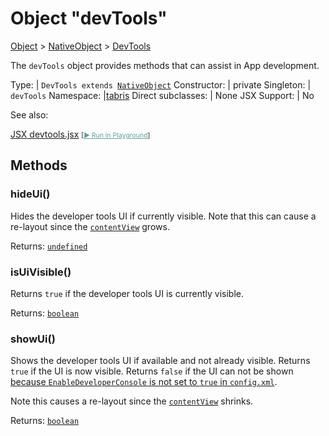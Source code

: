 ---
---
# Object "devTools"

<a href="https://developer.mozilla.org/en-US/docs/Web/JavaScript/Reference/Global_Objects/Object" title="View &quot;Object&quot; on MDN">Object</a> > <a href="NativeObject.html" title="NativeObject Class Reference">NativeObject</a> > <a href="#" >DevTools</a>

The `devTools` object provides methods that can assist in App development.


Type: | <code style="white-space: nowrap">DevTools extends <a href="NativeObject.html" title="NativeObject Class Reference">NativeObject</a></code>
Constructor: | private
Singleton: | `devTools`
Namespace: |<a href="../modules.html#startup" >tabris</a>
Direct subclasses: | None
JSX Support: | No



See also:
  
[<span class='language jsx'>JSX</span> devtools.jsx](https://github.com/eclipsesource/tabris-js/tree/v3.8.0/snippets/devtools.jsx) <span style="font-size: 75%;">[<a href="https://playground.tabris.com/?gitref=v3.8.0&snippet=devtools.jsx" style="color: cadetblue;">► Run in Playground</a>]</span>

## Methods

### hideUi()



Hides the developer tools UI if currently visible. Note that this can cause a re-layout since the [`contentView`](./ContentView.md) grows.

Returns: <code style="white-space: nowrap"><a href="https://developer.mozilla.org/en-US/docs/Web/JavaScript/Data_structures#undefined_type" title="View &quot;undefined&quot; on MDN">undefined</a></code>

### isUiVisible()



Returns `true` if the developer tools UI is currently visible.

Returns: <code style="white-space: nowrap"><a href="https://developer.mozilla.org/en-US/docs/Web/JavaScript/Data_structures#boolean_type" title="View &quot;boolean&quot; on MDN">boolean</a></code>

### showUi()



Shows the developer tools UI if available and not already visible. Returns `true` if the UI is now visible. Returns `false` if the UI can not be shown [because `EnableDeveloperConsole` is not set to `true` in `config.xml`](../build.md#preferences).

Note this causes a re-layout since the [`contentView`](./ContentView.md) shrinks.

Returns: <code style="white-space: nowrap"><a href="https://developer.mozilla.org/en-US/docs/Web/JavaScript/Data_structures#boolean_type" title="View &quot;boolean&quot; on MDN">boolean</a></code>


